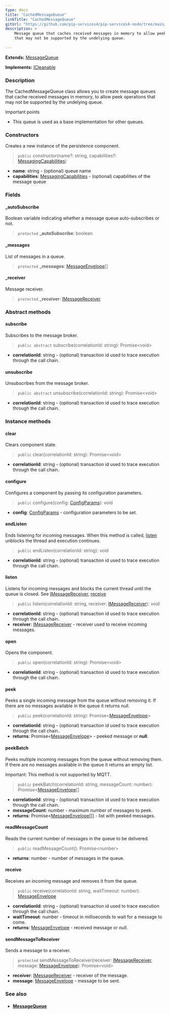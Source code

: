 ```yaml
---
type: docs
title: "CachedMessageQueue"
linkTitle: "CachedMessageQueue"
gitUrl: "https://github.com/pip-services4/pip-services4-node/tree/main/pip-services4-messaging-node"
description: >
    Message queue that caches received messages in memory to allow peek operations
    that may not be supported by the undelying queue.
 
---
```


**Extends:** [MessageQueue](../message_queue) 

**Implements:** [ICleanable](../../../commons/run/icleanable) 

### Description

The CachedMessageQueue class allows you to create message queues that cache received messages in memory, to allow peek operations that may not be supported by the undelying queue.

Important points

- This queue is used as a base implementation for other queues.

### Constructors
Creates a new instance of the persistence component.

> `public` constructor(name?: string, capabilities?: [MessagingCapabilities](../messaging_capabilities))

- **name**: string - (optional) queue name
- **capabilities**: [MessagingCapabilities](../messaging_capabilities) - (optional) capabilities of the message queue

### Fields

<span class="hide-title-link">

#### _autoSubscribe
Boolean variable indicating whether a message queue auto-subscribes or not.  

> `protected` **_autoSubscribe**: boolean

#### _messages
List of messages in a queue. 

> `protected` **_messages**: [MessageEnvelope](../message_envelope)[]

#### _receiver
Message receiver.

> `protected` **_receiver**: [IMessageReceiver](../imessage_receiver)

</span>

### Abstract methods

#### subscribe
Subscribes to the message broker.

> `public abstract` subscribe(correlationId: string): Promise\<void\>

- **correlationId**: string - (optional) transaction id used to trace execution through the call chain.


#### unsubscribe
Unsubscribes from the message broker.

> `public abstract` unsubscribe(correlationId: string): Promise\<void\>

- **correlationId**: string - (optional) transaction id used to trace execution through the call chain.



### Instance methods

#### clear
Clears component state.

> `public` clear(correlationId: string): Promise\<void\>

- **correlationId**: string - (optional) transaction id used to trace execution through the call chain.

#### configure
Configures a component by passing its configuration parameters.

> `public` configure(config: [ConfigParams](../../../commons/config/config_params)): void

- **config**: [ConfigParams](../../../commons/config/config_params) - configuration parameters to be set.

#### endListen
Ends listening for incoming messages.
When this method is called, [listen](#listen) unblocks the thread and execution continues.

> `public` endListen(correlationId: string): void

- **correlationId**: string - (optional) transaction id used to trace execution through the call chain.

#### listen
Listens for incoming messages and blocks the current thread until the queue is closed.
See [IMessageReceiver](../imessage_receiver), [receive](#receive)

> `public` listen(correlationId: string, receiver: [IMessageReceiver](../imessage_receiver)): void

- **correlationId**: string - (optional) transaction id used to trace execution through the call chain.
- **receiver**: [IMessageReceiver](../imessage_receiver) - receiver used to receive incoming messages.


#### open
Opens the component.

> `public` open(correlationId: string): Promise\<void\>

- **correlationId**: string - (optional) transaction id used to trace execution through the call chain.


#### peek
Peeks a single incoming message from the queue without removing it.
If there are no messages available in the queue it returns null.

> `public` peek(correlationId: string): Promise<[MessageEnvelope](../message_envelope)>

- **correlationId**: string - (optional) transaction id used to trace execution through the call chain.
- **returns**: Promise<[MessageEnvelope](../message_envelope)> - peeked message or **null**.


#### peekBatch
Peeks multiple incoming messages from the queue without removing them.
If there are no messages available in the queue it returns an empty list.

Important: This method is not supported by MQTT.

> `public` peekBatch(correlationId: string, messageCount: number): Promise<[MessageEnvelope](../message_envelope)[]

- **correlationId**: string - (optional) transaction id used to trace execution through the call chain.
- **messageCount**: number - maximum number of messages to peek.
- **returns**: Promise<[MessageEnvelope](../message_envelope)[]] - list with peeked messages.

#### readMessageCount
Reads the current number of messages in the queue to be delivered.

> `public` readMessageCount(): Promise\<number\>

- **returns**: number - number of messages in the queue.

#### receive
Receives an incoming message and removes it from the queue.

> `public` receive(correlationId: string, waitTimeout: number): [MessageEnvelope](../message_envelope)

- **correlationId**: string - (optional) transaction id used to trace execution through the call chain.
- **waitTimeout**: number - timeout in milliseconds to wait for a message to come.
- **returns**: [MessageEnvelope](../message_envelope) - received message or *null*.


#### sendMessageToReceiver
Sends a message to a receiver.

> `protected` sendMessageToReceiver(receiver: [IMessageReceiver](../imessage_receiver), message: [MessageEnvelope](../message_envelope)): Promise\<void\>

- **receiver**: [IMessageReceiver](../imessage_receiver) - receiver of the message.
- **message**: [MessageEnvelope](../message_envelope) - message to be sent.



### See also
- #### [MessageQueue](../message_queue)
